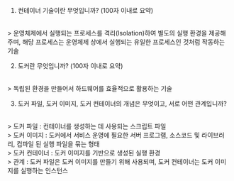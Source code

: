 1. 컨테이너 기술이란 무엇입니까? (100자 이내로 요약)
<br>
> 운영체제에서 실행되는 프로세스를 격리(Isolation)하여 별도의 실행 환경을 제공해주며, 해당 프로세스는 운영체제 상에서 실행되는 유일한 프로세스인 것처럼 작동하는 기술

2. 도커란 무엇입니까? (100자 이내로 요약)
<br>
> 독립된 환경을 만들어서 하드웨어를 효율적으로 활용하는 기술

3. 도커 파일, 도커 이미지, 도커 컨테이너의 개념은 무엇이고, 서로 어떤 관계입니까?
<br>
> 도커 파일 : 컨테이너를 생성하는 데 사용되는 스크립트 파일
<br>
> 도커 이미지 : 도커에서 서비스 운영에 필요한 서버 프로그램, 소스코드 및 라이브러리, 컴파일 된 실행 파일을 묶는 형태
<br>
> 도커 컨테이너 : 도커 이미지를 기반으로 생성된 실행 환경
<br>
> 관계 : 도커 파일은 도커 이미지를 만들기 위해 사용되며, 도커 컨테이너는 도커 이미지를 실행하는 인스턴스